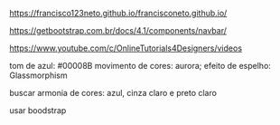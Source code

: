 https://francisco123neto.github.io/francisconeto.github.io/

https://getbootstrap.com.br/docs/4.1/components/navbar/

https://www.youtube.com/c/OnlineTutorials4Designers/videos

tom de azul: #00008B
movimento de cores: aurora;
efeito de espelho: Glassmorphism

buscar armonia de cores:
azul, cinza claro e preto claro

usar boodstrap
